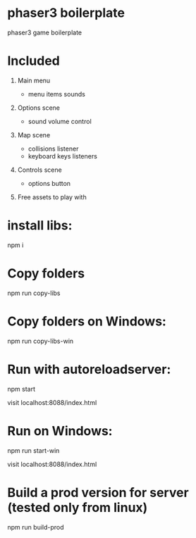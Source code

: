 # phaser3 boilerplate
phaser3 game boilerplate

# Included
1. Main menu
    - menu items sounds
    
2. Options scene
    - sound volume control

3. Map scene
    - collisions listener
    - keyboard keys listeners
   

4. Controls scene
    - options button

5. Free assets to play with

# install libs:

npm i

# Copy folders

npm run copy-libs

# Copy folders on Windows:

npm run copy-libs-win

# Run with autoreloadserver:

npm start

visit localhost:8088/index.html

# Run on Windows:

npm run start-win

visit localhost:8088/index.html

# Build a prod version for server (tested only from linux)

npm run build-prod